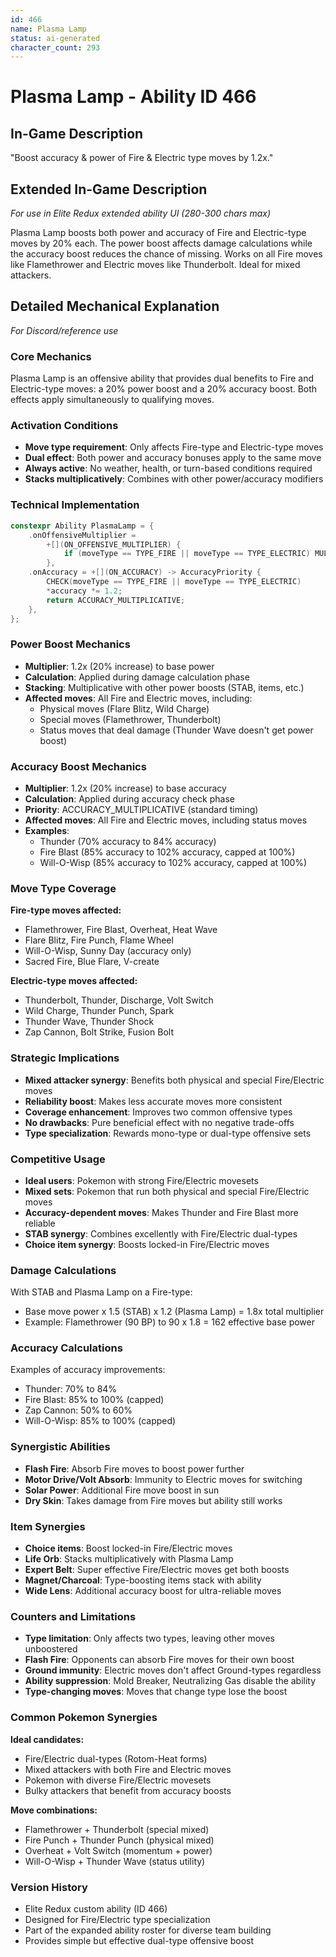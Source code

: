 ```yaml
---
id: 466
name: Plasma Lamp
status: ai-generated
character_count: 293
---
```


# Plasma Lamp - Ability ID 466

## In-Game Description
"Boost accuracy & power of Fire & Electric type moves by 1.2x."

## Extended In-Game Description
*For use in Elite Redux extended ability UI (280-300 chars max)*

Plasma Lamp boosts both power and accuracy of Fire and Electric-type moves by 20% each. The power boost affects damage calculations while the accuracy boost reduces the chance of missing. Works on all Fire moves like Flamethrower and Electric moves like Thunderbolt. Ideal for mixed attackers.

## Detailed Mechanical Explanation
*For Discord/reference use*

### Core Mechanics
Plasma Lamp is an offensive ability that provides dual benefits to Fire and Electric-type moves: a 20% power boost and a 20% accuracy boost. Both effects apply simultaneously to qualifying moves.

### Activation Conditions
- **Move type requirement**: Only affects Fire-type and Electric-type moves
- **Dual effect**: Both power and accuracy bonuses apply to the same move
- **Always active**: No weather, health, or turn-based conditions required
- **Stacks multiplicatively**: Combines with other power/accuracy modifiers

### Technical Implementation
```c
constexpr Ability PlasmaLamp = {
    .onOffensiveMultiplier =
        +[](ON_OFFENSIVE_MULTIPLIER) {
            if (moveType == TYPE_FIRE || moveType == TYPE_ELECTRIC) MUL(1.2);
        },
    .onAccuracy = +[](ON_ACCURACY) -> AccuracyPriority {
        CHECK(moveType == TYPE_FIRE || moveType == TYPE_ELECTRIC)
        *accuracy *= 1.2;
        return ACCURACY_MULTIPLICATIVE;
    },
};
```

### Power Boost Mechanics
- **Multiplier**: 1.2x (20% increase) to base power
- **Calculation**: Applied during damage calculation phase
- **Stacking**: Multiplicative with other power boosts (STAB, items, etc.)
- **Affected moves**: All Fire and Electric moves, including:
  - Physical moves (Flare Blitz, Wild Charge)
  - Special moves (Flamethrower, Thunderbolt)
  - Status moves that deal damage (Thunder Wave doesn't get power boost)

### Accuracy Boost Mechanics
- **Multiplier**: 1.2x (20% increase) to base accuracy
- **Calculation**: Applied during accuracy check phase
- **Priority**: ACCURACY_MULTIPLICATIVE (standard timing)
- **Affected moves**: All Fire and Electric moves, including status moves
- **Examples**:
  - Thunder (70% accuracy to 84% accuracy)
  - Fire Blast (85% accuracy to 102% accuracy, capped at 100%)
  - Will-O-Wisp (85% accuracy to 102% accuracy, capped at 100%)

### Move Type Coverage
**Fire-type moves affected:**
- Flamethrower, Fire Blast, Overheat, Heat Wave
- Flare Blitz, Fire Punch, Flame Wheel
- Will-O-Wisp, Sunny Day (accuracy only)
- Sacred Fire, Blue Flare, V-create

**Electric-type moves affected:**
- Thunderbolt, Thunder, Discharge, Volt Switch
- Wild Charge, Thunder Punch, Spark
- Thunder Wave, Thunder Shock
- Zap Cannon, Bolt Strike, Fusion Bolt

### Strategic Implications
- **Mixed attacker synergy**: Benefits both physical and special Fire/Electric moves
- **Reliability boost**: Makes less accurate moves more consistent
- **Coverage enhancement**: Improves two common offensive types
- **No drawbacks**: Pure beneficial effect with no negative trade-offs
- **Type specialization**: Rewards mono-type or dual-type offensive sets

### Competitive Usage
- **Ideal users**: Pokemon with strong Fire/Electric movesets
- **Mixed sets**: Pokemon that run both physical and special Fire/Electric moves
- **Accuracy-dependent moves**: Makes Thunder and Fire Blast more reliable
- **STAB synergy**: Combines excellently with Fire/Electric dual-types
- **Choice item synergy**: Boosts locked-in Fire/Electric moves

### Damage Calculations
With STAB and Plasma Lamp on a Fire-type:
- Base move power x 1.5 (STAB) x 1.2 (Plasma Lamp) = 1.8x total multiplier
- Example: Flamethrower (90 BP) to 90 x 1.8 = 162 effective base power

### Accuracy Calculations
Examples of accuracy improvements:
- Thunder: 70% to 84%
- Fire Blast: 85% to 100% (capped)
- Zap Cannon: 50% to 60%
- Will-O-Wisp: 85% to 100% (capped)

### Synergistic Abilities
- **Flash Fire**: Absorb Fire moves to boost power further
- **Motor Drive/Volt Absorb**: Immunity to Electric moves for switching
- **Solar Power**: Additional Fire move boost in sun
- **Dry Skin**: Takes damage from Fire moves but ability still works

### Item Synergies
- **Choice items**: Boost locked-in Fire/Electric moves
- **Life Orb**: Stacks multiplicatively with Plasma Lamp
- **Expert Belt**: Super effective Fire/Electric moves get both boosts
- **Magnet/Charcoal**: Type-boosting items stack with ability
- **Wide Lens**: Additional accuracy boost for ultra-reliable moves

### Counters and Limitations
- **Type limitation**: Only affects two types, leaving other moves unboostered
- **Flash Fire**: Opponents can absorb Fire moves for their own boost
- **Ground immunity**: Electric moves don't affect Ground-types regardless
- **Ability suppression**: Mold Breaker, Neutralizing Gas disable the ability
- **Type-changing moves**: Moves that change type lose the boost

### Common Pokemon Synergies
**Ideal candidates:**
- Fire/Electric dual-types (Rotom-Heat forms)
- Mixed attackers with both Fire and Electric moves
- Pokemon with diverse Fire/Electric movesets
- Bulky attackers that benefit from accuracy boosts

**Move combinations:**
- Flamethrower + Thunderbolt (special mixed)
- Fire Punch + Thunder Punch (physical mixed)
- Overheat + Volt Switch (momentum + power)
- Will-O-Wisp + Thunder Wave (status utility)

### Version History
- Elite Redux custom ability (ID 466)
- Designed for Fire/Electric type specialization
- Part of the expanded ability roster for diverse team building
- Provides simple but effective dual-type offensive boost